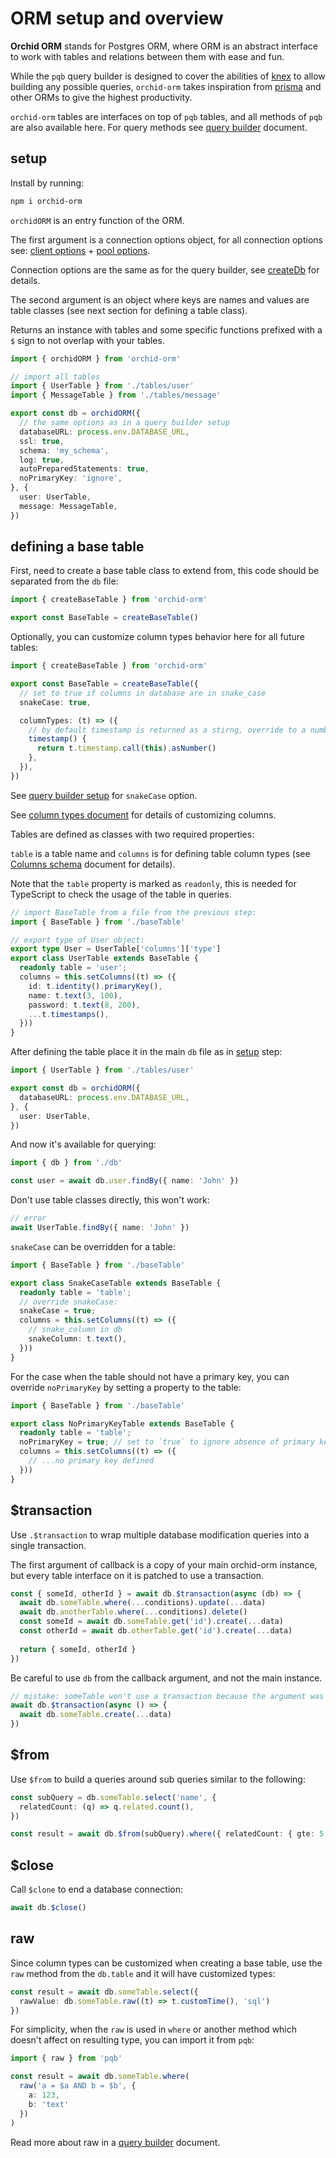 # ORM setup and overview

**Orchid ORM** stands for Postgres ORM, where ORM is an abstract interface to work with tables and relations between them with ease and fun.

While the `pqb` query builder is designed to cover the abilities of [knex](https://knexjs.org) to allow building any possible queries,
`orchid-orm` takes inspiration from [prisma](https://prisma.io/) and other ORMs to give the highest productivity.

`orchid-orm` tables are interfaces on top of `pqb` tables, and all methods of `pqb` are also available here.
For query methods see [query builder](/guide/query-builder) document.

## setup

Install by running:

```sh
npm i orchid-orm
```

`orchidORM` is an entry function of the ORM.

The first argument is a connection options object, for all connection options see: [client options](https://node-postgres.com/api/client) + [pool options](https://node-postgres.com/api/pool).

Connection options are the same as for the query builder, see [createDb](/guide/query-builder.html#createDb) for details.

The second argument is an object where keys are names and values are table classes (see next section for defining a table class).

Returns an instance with tables and some specific functions prefixed with a `$` sign to not overlap with your tables.

```ts
import { orchidORM } from 'orchid-orm'

// import all tables
import { UserTable } from './tables/user'
import { MessageTable } from './tables/message'

export const db = orchidORM({
  // the same options as in a query builder setup
  databaseURL: process.env.DATABASE_URL,
  ssl: true,
  schema: 'my_schema',
  log: true,
  autoPreparedStatements: true,
  noPrimaryKey: 'ignore',
}, {
  user: UserTable,
  message: MessageTable,
})
```

## defining a base table

First, need to create a base table class to extend from, this code should be separated from the `db` file:

```ts
import { createBaseTable } from 'orchid-orm'

export const BaseTable = createBaseTable()
```

Optionally, you can customize column types behavior here for all future tables:

```ts
import { createBaseTable } from 'orchid-orm'

export const BaseTable = createBaseTable({
  // set to true if columns in database are in snake_case
  snakeCase: true,

  columnTypes: (t) => ({
    // by default timestamp is returned as a stirng, override to a number
    timestamp() {
      return t.timestamp.call(this).asNumber()
    },
  }),
})
```

See [query builder setup](/guide/query-builder-setup.html#snakecase) for `snakeCase` option.

See [column types document](/guide/columns-overview.html#override-column-types) for details of customizing columns.

Tables are defined as classes with two required properties:

`table` is a table name and `columns` is for defining table column types (see [Columns schema](/guide/columns-overview) document for details).

Note that the `table` property is marked as `readonly`, this is needed for TypeScript to check the usage of the table in queries.

```ts
// import BaseTable from a file from the previous step:
import { BaseTable } from './baseTable'

// export type of User object:
export type User = UserTable['columns']['type']
export class UserTable extends BaseTable {
  readonly table = 'user';
  columns = this.setColumns((t) => ({
    id: t.identity().primaryKey(),
    name: t.text(3, 100),
    password: t.text(8, 200),
    ...t.timestamps(),
  }))
}
```

After defining the table place it in the main `db` file as in [setup](#setup) step:

```ts
import { UserTable } from './tables/user'

export const db = orchidORM({
  databaseURL: process.env.DATABASE_URL,
}, {
  user: UserTable,
})
```

And now it's available for querying:

```ts
import { db } from './db'

const user = await db.user.findBy({ name: 'John' })
```

Don't use table classes directly, this won't work:
```ts
// error
await UserTable.findBy({ name: 'John' })
```

`snakeCase` can be overridden for a table:

```ts
import { BaseTable } from './baseTable'

export class SnakeCaseTable extends BaseTable {
  readonly table = 'table';
  // override snakeCase:
  snakeCase = true;
  columns = this.setColumns((t) => ({
    // snake_column in db
    snakeColumn: t.text(),
  }))
}
```

For the case when the table should not have a primary key, you can override `noPrimaryKey` by setting a property to the table:

```ts
import { BaseTable } from './baseTable'

export class NoPrimaryKeyTable extends BaseTable {
  readonly table = 'table';
  noPrimaryKey = true; // set to `true` to ignore absence of primary key
  columns = this.setColumns((t) => ({
    // ...no primary key defined
  }))
}
```

## $transaction

Use `.$transaction` to wrap multiple database modification queries into a single transaction.

The first argument of callback is a copy of your main orchid-orm instance, but every table interface on it is patched to use a transaction.

```ts
const { someId, otherId } = await db.$transaction(async (db) => {
  await db.someTable.where(...conditions).update(...data)
  await db.anotherTable.where(...conditions).delete()
  const someId = await db.someTable.get('id').create(...data)
  const otherId = await db.otherTable.get('id').create(...data)
  
  return { someId, otherId }
})
```

Be careful to use `db` from the callback argument, and not the main instance.

```ts
// mistake: someTable won't use a transaction because the argument was forgotten.
await db.$transaction(async () => {
  await db.someTable.create(...data)
})
```

## $from

Use `$from` to build a queries around sub queries similar to the following:

```ts
const subQuery = db.someTable.select('name', {
  relatedCount: (q) => q.related.count(),
})

const result = await db.$from(subQuery).where({ relatedCount: { gte: 5 } }).limit(10)
```

## $close

Call `$clone` to end a database connection:

```ts
await db.$close()
```

## raw

Since column types can be customized when creating a base table, use the `raw` method from the `db.table` and it will have customized types:

```ts
const result = await db.someTable.select({
  rawValue: db.someTable.raw((t) => t.customTime(), 'sql')
})
```

For simplicity, when the `raw` is used in `where` or another method which doesn't affect on resulting type, you can import it from `pqb`:

```ts
import { raw } from 'pqb'

const result = await db.someTable.where(
  raw('a = $a AND b = $b', {
    a: 123,
    b: 'text'
  })
)
```

Read more about raw in a [query builder](/guide/query-builder#raw) document.
